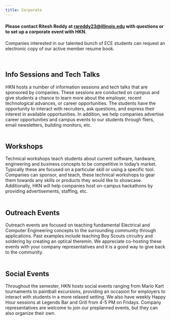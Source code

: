 ```yaml
---
title: Corporate
---
```


#### Please contact Ritesh Reddy at rareddy23@illinois.edu with questions or to set up a corporate event with HKN.
Companies interested in our talented bunch of ECE students can request an electronic copy of our active member resume book.

<br />

Info Sessions and Tech Talks
---
HKN hosts a number of information sessions and tech talks that are sponsored by companies. These sessions are conducted on campus and give students a chance to learn more about the employer, recent technological advances, or career opportunities. The students have the opportunity to interact with recruiters, ask questions, and express their interest in available opportunities.
In addition, we help companies advertise career opportunities and campus events to our students through fliers, email newsletters, building monitors, etc.
<br /> <br />

Workshops
---
Technical workshops teach students about current software, hardware, engineering and business concepts to be competitive in today’s market. Typically these are focused on a particular skill or using a specific tool. Companies can sponsor, and teach, these technical workshops to gear them towards any skills or products they would like to showcase.
Additionally, HKN will help companies host on-campus hackathons by providing advertisements, staffing, etc.
<br /> <br />

Outreach Events
---
Outreach events are focused on teaching fundamental Electrical and Computer Engineering concepts to the surrounding community through applications. Past examples include teaching Boy Scouts circuitry and soldering by creating an optical theremin. We appreciate co-hosting these events with your company representatives and it is a good way to give back to the community.
<br /> <br />

Social Events
---
Throughout the semester, HKN hosts social events ranging from Mario Kart tournaments to paintball excursions, providing an occasion for employers to interact with students in a more relaxed setting. We also have weekly Happy Hour sessions at Legends Bar and Grill from 4-5 PM on Fridays. Company representatives are welcome to join our preplanned events, but they can also organize their own.
